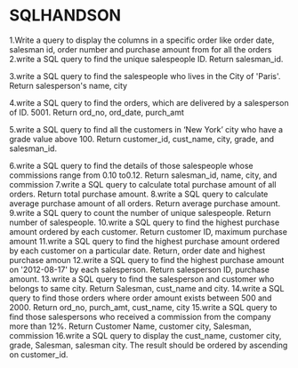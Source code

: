 # SQLHANDSON

1.Write a query to display the columns in a specific order like order date, salesman id, order number and purchase amount from for all the orders
2.write a SQL query to find the unique salespeople ID. Return salesman_id.

3.write a SQL query to find the salespeople who lives in the City of 'Paris'. Return salesperson's name, city

4.write a SQL query to find the orders, which are delivered by a salesperson of ID. 5001. Return ord_no, ord_date, purch_amt

5.write a SQL query to find all the customers in ‘New York’ city who have a grade value above 100. Return customer_id, cust_name, city, grade, and salesman_id.

6.write a SQL query to find the details of those salespeople whose commissions range from 0.10 to0.12. Return salesman_id, name, city, and commission
7.write a SQL query to calculate total purchase amount of all orders. Return total purchase amount.
8.write a SQL query to calculate average purchase amount of all orders. Return average purchase amount.
9.write a SQL query to count the number of unique salespeople. Return number of salespeople.
10.write a SQL query to find the highest purchase amount ordered by each customer. Return customer ID, maximum purchase amount
11.write a SQL query to find the highest purchase amount ordered by each customer on a particular date. Return, order date and highest purchase amoun
12.write a SQL query to find the highest purchase amount on '2012-08-17' by each salesperson. Return salesperson ID, purchase amount. 
13.write a SQL query to find the salesperson and customer who belongs to same city. Return Salesman, cust_name and city.
14.write a SQL query to find those orders where order amount exists between 500 and 2000. Return ord_no, purch_amt, cust_name, city
15.write a SQL query to find those salespersons who received a commission from the company more than 12%. Return Customer Name, customer city, Salesman, commission
16.write a SQL query to display the cust_name, customer city, grade, Salesman, salesman city. The result should be ordered by ascending on customer_id.
